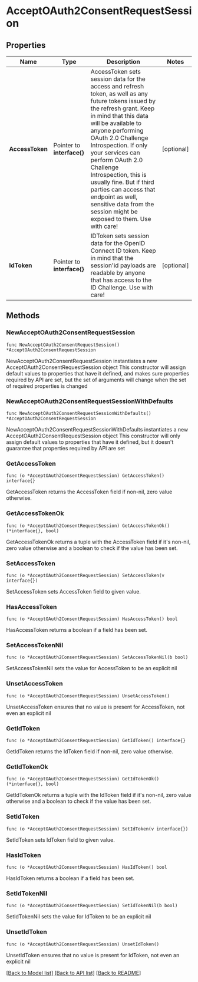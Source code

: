 # AcceptOAuth2ConsentRequestSession

## Properties

Name | Type | Description | Notes
------------ | ------------- | ------------- | -------------
**AccessToken** | Pointer to **interface{}** | AccessToken sets session data for the access and refresh token, as well as any future tokens issued by the refresh grant. Keep in mind that this data will be available to anyone performing OAuth 2.0 Challenge Introspection. If only your services can perform OAuth 2.0 Challenge Introspection, this is usually fine. But if third parties can access that endpoint as well, sensitive data from the session might be exposed to them. Use with care! | [optional] 
**IdToken** | Pointer to **interface{}** | IDToken sets session data for the OpenID Connect ID token. Keep in mind that the session&#39;id payloads are readable by anyone that has access to the ID Challenge. Use with care! | [optional] 

## Methods

### NewAcceptOAuth2ConsentRequestSession

`func NewAcceptOAuth2ConsentRequestSession() *AcceptOAuth2ConsentRequestSession`

NewAcceptOAuth2ConsentRequestSession instantiates a new AcceptOAuth2ConsentRequestSession object
This constructor will assign default values to properties that have it defined,
and makes sure properties required by API are set, but the set of arguments
will change when the set of required properties is changed

### NewAcceptOAuth2ConsentRequestSessionWithDefaults

`func NewAcceptOAuth2ConsentRequestSessionWithDefaults() *AcceptOAuth2ConsentRequestSession`

NewAcceptOAuth2ConsentRequestSessionWithDefaults instantiates a new AcceptOAuth2ConsentRequestSession object
This constructor will only assign default values to properties that have it defined,
but it doesn't guarantee that properties required by API are set

### GetAccessToken

`func (o *AcceptOAuth2ConsentRequestSession) GetAccessToken() interface{}`

GetAccessToken returns the AccessToken field if non-nil, zero value otherwise.

### GetAccessTokenOk

`func (o *AcceptOAuth2ConsentRequestSession) GetAccessTokenOk() (*interface{}, bool)`

GetAccessTokenOk returns a tuple with the AccessToken field if it's non-nil, zero value otherwise
and a boolean to check if the value has been set.

### SetAccessToken

`func (o *AcceptOAuth2ConsentRequestSession) SetAccessToken(v interface{})`

SetAccessToken sets AccessToken field to given value.

### HasAccessToken

`func (o *AcceptOAuth2ConsentRequestSession) HasAccessToken() bool`

HasAccessToken returns a boolean if a field has been set.

### SetAccessTokenNil

`func (o *AcceptOAuth2ConsentRequestSession) SetAccessTokenNil(b bool)`

 SetAccessTokenNil sets the value for AccessToken to be an explicit nil

### UnsetAccessToken
`func (o *AcceptOAuth2ConsentRequestSession) UnsetAccessToken()`

UnsetAccessToken ensures that no value is present for AccessToken, not even an explicit nil
### GetIdToken

`func (o *AcceptOAuth2ConsentRequestSession) GetIdToken() interface{}`

GetIdToken returns the IdToken field if non-nil, zero value otherwise.

### GetIdTokenOk

`func (o *AcceptOAuth2ConsentRequestSession) GetIdTokenOk() (*interface{}, bool)`

GetIdTokenOk returns a tuple with the IdToken field if it's non-nil, zero value otherwise
and a boolean to check if the value has been set.

### SetIdToken

`func (o *AcceptOAuth2ConsentRequestSession) SetIdToken(v interface{})`

SetIdToken sets IdToken field to given value.

### HasIdToken

`func (o *AcceptOAuth2ConsentRequestSession) HasIdToken() bool`

HasIdToken returns a boolean if a field has been set.

### SetIdTokenNil

`func (o *AcceptOAuth2ConsentRequestSession) SetIdTokenNil(b bool)`

 SetIdTokenNil sets the value for IdToken to be an explicit nil

### UnsetIdToken
`func (o *AcceptOAuth2ConsentRequestSession) UnsetIdToken()`

UnsetIdToken ensures that no value is present for IdToken, not even an explicit nil

[[Back to Model list]](../README.md#documentation-for-models) [[Back to API list]](../README.md#documentation-for-api-endpoints) [[Back to README]](../README.md)


